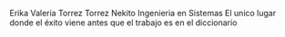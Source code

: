 Erika Valeria Torrez Torrez
Nekito
Ingenieria en Sistemas
El unico lugar donde el éxito viene antes que el trabajo es en el diccionario
<!--
**ValeriaTorrez04/ValeriaTorrez04** is a ✨ _special_ ✨ repository because its `README.md` (this file) appears on your GitHub profile.

Here are some ideas to get you started:

- 🔭 I’m currently working on ...
- 🌱 I’m currently learning ...
- 👯 I’m looking to collaborate on ...
- 🤔 I’m looking for help with ...
- 💬 Ask me about ...
- 📫 How to reach me: ...
- 😄 Pronouns: ...
- ⚡ Fun fact: ...
-->

